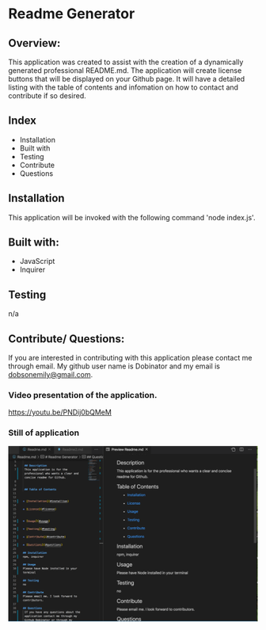 # Readme Generator

## Overview:
   This application was created to assist with the creation of a dynamically generated professional README.md. The application will create license buttons that will be displayed on your Github page. It will have a detailed listing with the table of contents and infomation on how to contact and contribute if so desired.

## Index

* Installation
* Built with
* Testing
* Contribute
* Questions

## Installation
   This application will be invoked with the following command 'node index.js'. 

## Built with:
- JavaScript
- Inquirer

## Testing
n/a

## Contribute/ Questions:
   If you are interested in contributing with this application please contact me through email. My github user name is Dobinator and my email is dobsonemily@gmail.com.


 ### Video presentation of the application.

 https://youtu.be/PNDij0bQMeM

 
### Still of application
 ![Readme Generator](./assets/screenshot.png)


  
